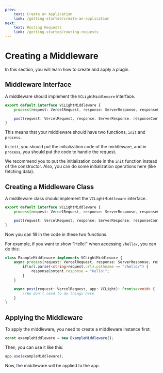 ```yaml
---
prev:
    text: Create an Application
    link: /getting-started/create-an-application
next:
    text: Routing Requests
    link: /getting-started/routing-requests
---
```


# Creating a Middleware

In this section, you will learn how to create and apply a plugin.

## Middleware Interface

A middleware should implement the `VCLightMiddleware` interface.

```Typescript
export default interface VCLightMiddleware {
    process(request: VercelRequest, response: ServerResponse, responseContent: VCLightResponse, app: VCLight): Promise<void>;

    post(request: VercelRequest, response: ServerResponse, responseContent: VCLightResponse, app: VCLight): Promise<void>;
}
```

This means that your middleware should have two functions, `init` and `process`.

In `init`, you should put the initialization code of the middleware, and in `process`, you should put the code to handle the request.

We recommend you to put the initialization code in the `init` function instead of the constructor. Also, you can do some initialization operations here (like fetching data).

## Creating a Middleware Class

A middleware class should implement the `VCLightMiddleware` interface.

```Typescript
export default interface VCLightMiddleware {
    process(request: VercelRequest, response: ServerResponse, responseContent: VCLightResponse, app: VCLight): Promise<void>;

    post(request: VercelRequest, response: ServerResponse, responseContent: VCLightResponse, app: VCLight): Promise<void>;
}
```

Now you can fill in the code in these two functions.

For example, if you want to show "Hello!" when accessing `/hello/`, you can do this:

```Typescript
class ExampleMiddleware implements VCLightMiddleware {
    async process(request: VercelRequest, response: ServerResponse, responseContent: Response, app: VCLight): Promise<void> {
        if(url.parse(<string>request.url).pathname == "/hello/") {
            responseContent.response = "Hello!";
        }
    }

    async post(request: VercelRequest, app: VCLight): Promise<void> {
        //We don't need to do things here
    }
}
```

## Applying the Middleware

To apply the middleware, you need to create a middleware instance first:

```Typescript
const exampleMiddleware = new ExampleMiddleware();
```

Then, you can use it like this:

```Typescript
app.use(exampleMiddleware);
```

Now, the middleware will be applied to the app.
